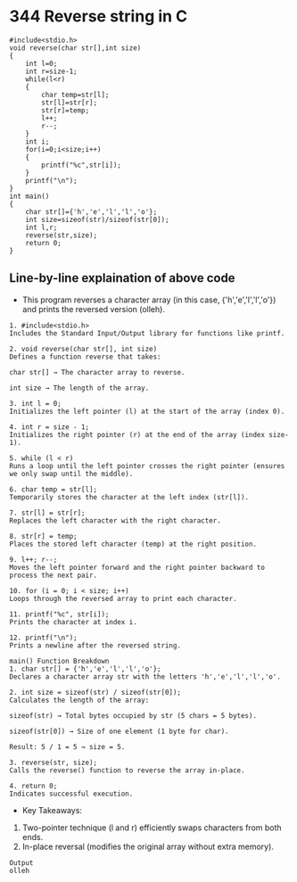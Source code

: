 # 344 Reverse string in C

```
#include<stdio.h>
void reverse(char str[],int size)
{
	int l=0;
	int r=size-1;
	while(l<r)
	{
		char temp=str[l];
		str[l]=str[r];
		str[r]=temp;
		l++;
		r--;
	}
	int i;
	for(i=0;i<size;i++)
	{
		printf("%c",str[i]);
	}
	printf("\n");
}
int main()
{
	char str[]={'h','e','l','l','o'};
	int size=sizeof(str)/sizeof(str[0]);
	int l,r;
	reverse(str,size);
	return 0;
}
```

## Line-by-line explaination of above code

- This program reverses a character array (in this case, {'h','e','l','l','o'}) and prints the reversed version (olleh).

```
1. #include<stdio.h>
Includes the Standard Input/Output library for functions like printf.

2. void reverse(char str[], int size)
Defines a function reverse that takes:

char str[] → The character array to reverse.

int size → The length of the array.

3. int l = 0;
Initializes the left pointer (l) at the start of the array (index 0).

4. int r = size - 1;
Initializes the right pointer (r) at the end of the array (index size-1).

5. while (l < r)
Runs a loop until the left pointer crosses the right pointer (ensures we only swap until the middle).

6. char temp = str[l];
Temporarily stores the character at the left index (str[l]).

7. str[l] = str[r];
Replaces the left character with the right character.

8. str[r] = temp;
Places the stored left character (temp) at the right position.

9. l++; r--;
Moves the left pointer forward and the right pointer backward to process the next pair.

10. for (i = 0; i < size; i++)
Loops through the reversed array to print each character.

11. printf("%c", str[i]);
Prints the character at index i.

12. printf("\n");
Prints a newline after the reversed string.

main() Function Breakdown
1. char str[] = {'h','e','l','l','o'};
Declares a character array str with the letters 'h','e','l','l','o'.

2. int size = sizeof(str) / sizeof(str[0]);
Calculates the length of the array:

sizeof(str) → Total bytes occupied by str (5 chars = 5 bytes).

sizeof(str[0]) → Size of one element (1 byte for char).

Result: 5 / 1 = 5 → size = 5.

3. reverse(str, size);
Calls the reverse() function to reverse the array in-place.

4. return 0;
Indicates successful execution.
```

- Key Takeaways:
1. Two-pointer technique (l and r) efficiently swaps characters from both ends.
2. In-place reversal (modifies the original array without extra memory).

```
Output
olleh
```
